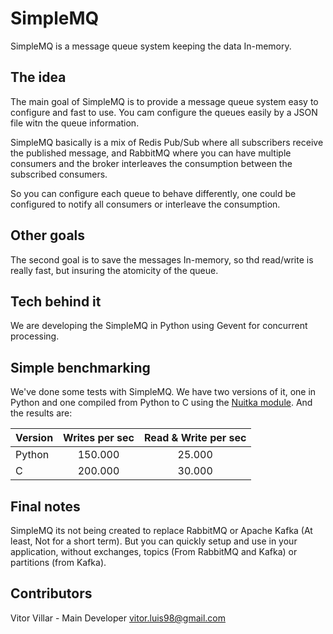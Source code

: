 # SimpleMQ

SimpleMQ is a message queue system keeping the data In-memory. 

## The idea

The main goal of SimpleMQ is to provide a message queue system easy to configure and fast to use. You cam configure the queues easily by a JSON file witn the queue information.

SimpleMQ basically is a mix of Redis Pub/Sub where all subscribers receive the published message, and RabbitMQ where you can have multiple consumers and the broker interleaves the consumption between the subscribed consumers.

So you can configure each queue to behave differently, one could be configured to notify all consumers or interleave the consumption.

## Other goals

The second goal is to save the messages In-memory, so thd read/write is really fast, but insuring the atomicity of the queue.

## Tech behind it

We are developing the SimpleMQ in Python using Gevent for concurrent processing.

## Simple benchmarking

We've done some tests with SimpleMQ. We have two versions of it, one in Python and one compiled from Python to C using the [Nuitka module](http://nuitka.net/). And the results are:

| Version | Writes per sec | Read & Write per sec
| --- | :---: | :---:
| Python| 150.000 | 25.000
| C |  200.000 | 30.000

## Final notes

SimpleMQ its not being created to replace RabbitMQ or Apache Kafka (At least, Not for a short term). But you can quickly setup and use in your application, without exchanges, topics (From RabbitMQ and Kafka) or partitions (from Kafka).

## Contributors
Vitor Villar - Main Developer <vitor.luis98@gmail.com>